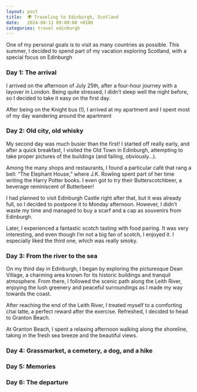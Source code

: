 ```yaml
---
layout: post
title:  🌍 Traveling to Edinburgh, Scotland
date:   2024-08-11 09:00:00 +0100
categories: travel edinburgh
---
```


One of my personal goals is to visit as many countries as possible. This summer, I decided to spend part of my vacation exploring Scotland, with a special focus on Edinburgh

### Day 1: The arrival

I arrived on the afternoon of July 25th, after a four-hour journey with a layover in London. Being quite stressed, I didn’t sleep well the night before, so I decided to take it easy on the first day. 

After being on the Knight bus (!), I arrived at my apartment and I spent most of my day wandering around the apartment

### Day 2: Old city, old whisky

My second day was much busier than the first! I started off really early, and after a quick breakfast, I visited the Old Town in Edinburgh, attempting to take proper pictures of the buildings (and failing, obviously…).

Among the many shops and restaurants, I found a particular café that rang a bell: “The Elephant House,” where J.K. Rowling spent part of her time writing the Harry Potter books. I even got to try their Butterscotchbeer, a beverage reminiscent of Butterbeer!

I had planned to visit Edinburgh Castle right after that, but it was already full, so I decided to postpone it to Monday afternoon. However, I didn’t waste my time and managed to buy a scarf and a cap as souvenirs from Edinburgh.

Later, I experienced a fantastic scotch tasting with food pairing. It was very interesting, and even though I’m not a big fan of scotch, I enjoyed it. I especially liked the third one, which was really smoky.

### Day 3: From the river to the sea

On my third day in Edinburgh, I began by exploring the picturesque Dean Village, a charming area known for its historic buildings and tranquil atmosphere. From there, I followed the scenic path along the Leith River, enjoying the lush greenery and peaceful surroundings as I made my way towards the coast.

After reaching the end of the Leith River, I treated myself to a comforting chai latte, a perfect reward after the exercise. Refreshed, I decided to head to Granton Beach.

At Granton Beach, I spent a relaxing afternoon walking along the shoreline, taking in the fresh sea breeze and the beautiful views. 

### Day 4: Grassmarket, a cemetery, a dog, and a hike 

### Day 5: Memories

### Day 6: The departure




